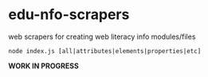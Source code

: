 # edu-nfo-scrapers

web scrapers for creating web literacy info modules/files

`node index.js [all|attributes|elements|properties|etc]`

**WORK IN PROGRESS**
